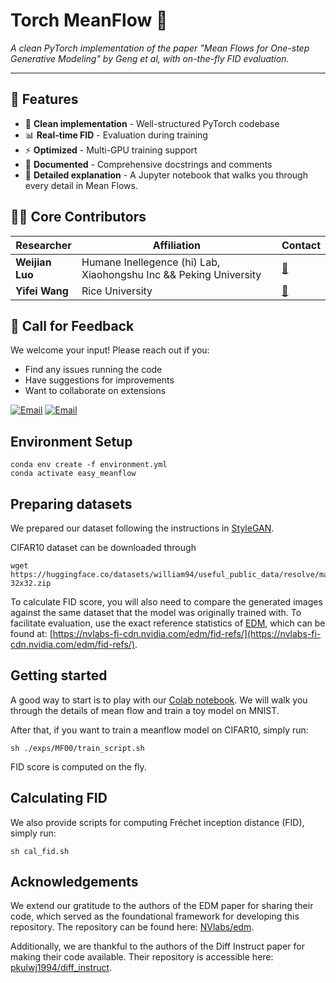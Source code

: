 # Torch MeanFlow 🌊

*A clean PyTorch implementation of the paper "Mean Flows for One-step Generative Modeling" by Geng et al, with on-the-fly FID evaluation.*

---

## 🚀 Features
- 🧹 **Clean implementation** - Well-structured PyTorch codebase
- 📊 **Real-time FID** - Evaluation during training
- ⚡ **Optimized** - Multi-GPU training support
- 📝 **Documented** - Comprehensive docstrings and comments
- 🧠 **Detailed explanation** - A Jupyter notebook that walks you through every detail in Mean Flows.

## 👨‍💻 Core Contributors
| Researcher | Affiliation | Contact |
|------------|-------------|---------|
| **Weijian Luo** | Humane Inellegence (hi) Lab, Xiaohongshu Inc && Peking University | [📧](mailto:pkulwj1994@icloud.com) |
| **Yifei Wang** | Rice University | [📧](mailto:yw251@rice.edu) |


## 💌 Call for Feedback
We welcome your input! Please reach out if you:
- Find any issues running the code
- Have suggestions for improvements
- Want to collaborate on extensions

[![Email](https://img.shields.io/badge/Contact_Weijian-Email-blue?style=flat&logo=mail.ru)](mailto:pkulwj1994@icloud.com)
[![Email](https://img.shields.io/badge/Contact_Yifei-Email-green?style=flat&logo=protonmail)](mailto:yw251@rice.edu)



## Environment Setup

```
conda env create -f environment.yml
conda activate easy_meanflow
```

## Preparing datasets

We prepared our dataset following the instructions in [StyleGAN](https://github.com/NVlabs/stylegan3).

CIFAR10 dataset can be downloaded through
```
wget https://huggingface.co/datasets/william94/useful_public_data/resolve/main/cifar10-32x32.zip
```

To calculate FID score, you will also need to compare the generated images against the same dataset that the model was originally trained with. To facilitate evaluation, use the exact reference statistics of [EDM](https://github.com/NVlabs/edm/tree/main?tab=readme-ov-file), which can be found at: [https://nvlabs-fi-cdn.nvidia.com/edm/fid-refs/](https://nvlabs-fi-cdn.nvidia.com/edm/fid-refs/).


## Getting started
A good way to start is to play with our [Colab notebook](https://colab.research.google.com/drive/1dQR09kiFx4yvUO6ENvC5S1K16-oQ6DZc?usp=sharing). We will walk you through the details of mean flow and train a toy model on MNIST.

After that, if you want to train a meanflow model on CIFAR10, simply run:

```
sh ./exps/MF00/train_script.sh
```
FID score is computed on the fly.

## Calculating FID

We also provide scripts for computing Fr&eacute;chet inception distance (FID), simply run:
```
sh cal_fid.sh
```

## Acknowledgements
We extend our gratitude to the authors of the EDM paper for sharing their code, which served as the foundational framework for developing this repository. The repository can be found here: [NVlabs/edm](https://github.com/NVlabs/edm/).

Additionally, we are thankful to the authors of the Diff Instruct paper for making their code available. Their repository is accessible here: [pkulwj1994/diff_instruct](https://github.com/pkulwj1994/diff_instruct).
